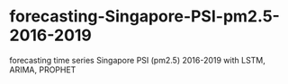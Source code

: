 # forecasting-Singapore-PSI-pm2.5-2016-2019
forecasting time series Singapore PSI (pm2.5) 2016-2019 with LSTM, ARIMA, PROPHET
